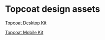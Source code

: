 Topcoat design assets
======================

[Topcoat Desktop
Kit](https://github.com/topcoat/design/blob/master/TopCoat_DesktopKit.png)

[Topcoat Mobile
Kit](https://github.com/topcoat/design/blob/master/TopCoat_MobileKit.png)
